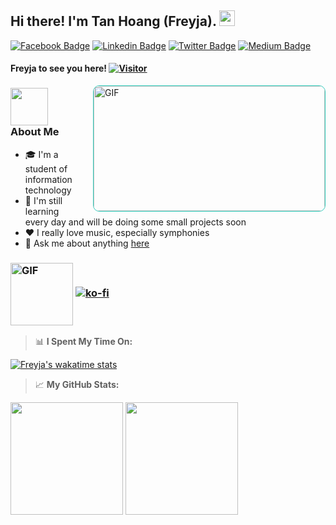 ## Hi there! I'm Tan Hoang (Freyja). <img src="https://github.com/Frey1a/Frey1a/blob/main/Gif/handwave.gif" width="25">

[![Facebook Badge](https://img.shields.io/badge/-Facebook-blue?style=flat-square&logo=Facebook&logoColor=white)](https://www.facebook.com/frey1aa/)
[![Linkedin Badge](https://img.shields.io/badge/-LinkedIn-0e76a8?style=flat-square&logo=Linkedin&logoColor=white)](https://www.linkedin.com/in/frey1a/)
[![Twitter Badge](https://img.shields.io/badge/-Twitter-00acee?style=flat-square&logo=Twitter&logoColor=white)](https://twitter.com/SuchNy4n)
[![Medium Badge](https://img.shields.io/badge/medium-%2312100E.svg?&style=for-square&logo=medium&logoColor=white)](https://medium.com/@frey1a)

#### Freyja to see you here! [![Visitor](https://komarev.com/ghpvc/?username=Frey1a&color=4b4394)](https://github.com/Frey1a)

<img align="right" alt="GIF" src="https://github.com/Frey1a/Frey1a/raw/main/Gif/bearcodding.gif" style="border-radius: 10px;max-width: 100%;border: 1px solid#32cfbf;display: block;width: 370px;height: 200px;padding: 0;margin-left: 20px;">

### <img src="https://github.com/Frey1a/Frey1a/blob/main/Gif/whitecat.gif" width="60" height="60"> **About Me**

>

- 🎓 I'm a student of information technology
- 🤔 I'm still learning every day and will be doing some small projects soon
- ❤️ I really love music, especially symphonies
- 💬 Ask me about anything [here](https://github.com/Frey1a/Frey1a/issues)

### <img align="center" alt="GIF" src="https://github.com/Frey1a/Frey1a/blob/main/Gif/nyan(nobackground).gif" width="100"/> [![ko-fi](https://ko-fi.com/img/githubbutton_sm.svg)](https://ko-fi.com/frey1a)

> 📊 **I Spent My Time On:**

[![Freyja's wakatime stats](https://github-readme-stats.vercel.app/api/wakatime?username=Frey1a&layout=compact&theme=aura)](https://github.com/Frey1a)

> 📈 **My GitHub Stats:**

<p>
  <img height="180em" src="https://github-readme-stats.vercel.app/api?username=Frey1a&show_icons=true&theme=aura" />
  <img height="180em" src="https://github-readme-stats.vercel.app/api/top-langs/?username=Frey1a&layout=compact&theme=aura"/>
</p>
